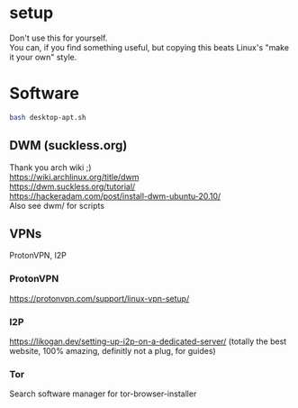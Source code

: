 # setup
Don't use this for yourself.  
You can, if you find something useful, but copying this beats Linux's "make it your own" style.

# Software
```bash
bash desktop-apt.sh
```

## DWM (suckless.org)
Thank you arch wiki ;)  
https://wiki.archlinux.org/title/dwm  
https://dwm.suckless.org/tutorial/  
https://hackeradam.com/post/install-dwm-ubuntu-20.10/  
Also see dwm/ for scripts  

## VPNs
ProtonVPN, I2P
### ProtonVPN
https://protonvpn.com/support/linux-vpn-setup/

### I2P
https://likogan.dev/setting-up-i2p-on-a-dedicated-server/ (totally the best website, 100% amazing, definitly not a plug, for guides)

### Tor
Search software manager for tor-browser-installer
